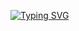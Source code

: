 [![Typing SVG](https://readme-typing-svg.demolab.com?font=Fira+Code&weight=500&duration=3000&pause=1000&color=00DA17&center=true&vCenter=true&width=435&lines=Hi+There;I+am+Bineet+;Currently+working+as+Ph.D.+scholar+;at+;Computational+Biology;+and+;Bioinformatics+Lab;ILS%2C+Bhubaneswar)](https://git.io/typing-svg)

<!--
**BineetX/BineetX** is a ✨ _special_ ✨ repository because its `README.md` (this file) appears on your GitHub profile.

Here are some ideas to get you started:

- 🔭 I’m currently working on ...
- 🌱 I’m currently learning ...
- 👯 I’m looking to collaborate on ...
- 🤔 I’m looking for help with ...
- 💬 Ask me about ...
- 📫 How to reach me: ...
- 😄 Pronouns: ...
- ⚡ Fun fact: ...
-->
